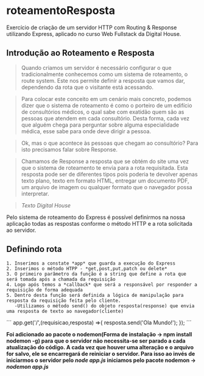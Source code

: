 # roteamentoResposta
Exercício de criação de um servidor HTTP com Routing &amp; Response utilizando Express, aplicado no curso Web Fullstack da Digital House.

## Introdução ao Roteamento e Resposta
>Quando criamos um servidor é necessário configurar o que tradicionalmente conhecemos como um sistema de roteamento, o route system. Este nos permite definir a resposta que vamos dar, dependendo da rota que o visitante está acessando.

>Para colocar este conceito em um cenário mais concreto, podemos dizer que o sistema de roteamento é como o porteiro de um edifício de consultórios médicos, o qual sabe com exatidão quem são as pessoas que atendem em cada consultório. Desta forma, cada vez que alguém chega para perguntar sobre alguma especialidade médica, esse sabe para onde deve dirigir a pessoa.

>Ok, mas o que acontece às pessoas que chegam ao consultório? Para isto precisamos falar sobre Response.

>Chamamos de Response a resposta que se obtém do site uma vez que o sistema de roteamento te envia para a rota requisitada. Esta resposta pode ser de diferentes tipos pois poderia te devolver apenas texto plano, texto em formato HTML, entregar um documento PDF, um arquivo de imagem ou qualquer formato que o navegador possa interpretar.

>*Texto Digital House*

Pelo sistema de roteamento do Express é possível definirmos na nossa aplicação todas as respostas conforme o método HTTP e a rota solicitada ao servidor.

## Definindo rota

    1. Inserimos a constate *app* que guarda a execução do Express
    2. Inserimos o método HTPP - *get,post,put,patch ou delete*
    3. O primeiro parâmetro da função é a string que define a rota que será tomada após a chamada da requisição
    4. Logo após temos a *callback* que será a responsável por responder a requisição de forma adequada
    5. Dentro desta função será definida a lógica de manipulação para resposta da requisição feita pelo cliente.
       -Utilizamos o método send() do objeto resposta(response) que envia uma resposta de texto ao navegador(cliente)
    

´´´
    app.get('/',(requisicao,resposta) =>{
    resposta.send('Ola Mundo!');
    });
´´´


**Foi adicionado ao pacote o nodemon(Forma de instalação -> npm install nodemon -g) para que o servidor não necessita-se ser parado a cada atualização do código. A cada vez que houver uma alteração e o arquivo for salvo, ele se encarregará de reiniciar o servidor. Para isso ao invés de iniciarmos o servidor pelo *node app.js* iniciamos pelo pacote nodemon -> *nodemon app.js***
